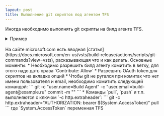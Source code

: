 ```yaml
---
layout: post
title: Выполнение git скриптов под агентом TFS
---
```

Иногда необходимо выполнять git скрипты на билд агенте TFS. 
<details>
  <summary>Пример</summary>
  На одном проекте на билд агенте происходил билд react бандла c последующим коммитом и пушем.
</details>
<br/>
На сайте microsoft.com есть вводная [статья](https://docs.microsoft.com/en-us/vsts/build-release/actions/scripts/git-commands?view=vsts), расказывающая что и как делать.  
Основные моменты:
* Необходимо разрешить билд агенту комитить в ветку, для этого надо дать права `Contribute: Allow`
* Разрешить OAuth token для скриптов на вкладке опций
* Чтобы git не ругался при комитах что нет имени пользователя и email, необходимо комитить следующей командой:  
```
git -c "user.name=Build Agent" -c "user.email=build-agent@example.ru" commit -m "<commit message>"
```
* Команды `pull`, `push` и т.п. выполняются с ключом `-c http.extraheader`:  
```
git -c http.extraheader="AUTHORIZATION: bearer $(System.AccessToken)" pull
```
где `System.AccessToken` переменная TFS

